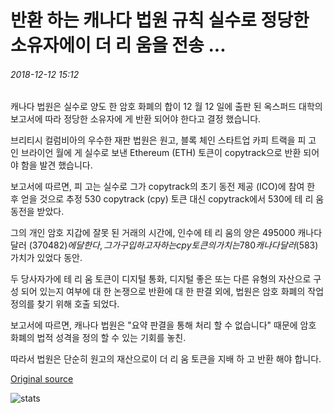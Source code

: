 # 반환 하는 캐나다 법원 규칙 실수로 정당한 소유자에이 더 리 움을 전송 ...

###### 2018-12-12 15:12

캐나다 법원은 실수로 양도 한 암호 화폐의 합이 12 월 12 일에 출판 된 옥스퍼드 대학의 보고서에 따라 정당한 소유자에 게 반환 되어야 한다고 결정 했습니다.

브리티시 컬럼비아의 우수한 재판 법원은 원고, 블록 체인 스타트업 카피 트랙을 피 고 인 브라이언 월에 게 실수로 보낸 Ethereum (ETH) 토큰이 copytrack으로 반환 되어야 함을 발견 했습니다.

보고서에 따르면, 피 고는 실수로 그가 copytrack의 초기 동전 제공 (ICO)에 참여 한 후 얻을 것으로 추정 530 copytrack (cpy) 토큰 대신 copytrack에서 530에 테 리 움 동전을 받았다.

그의 개인 암호 지갑에 잘못 된 거래의 시간에, 인수에 테 리 움의 양은 495000 캐나다 달러 ($370482)에 달한다, 그가 구입 하고자 하는 cpy 토큰의 가치는 780 캐나다 달러 ($583) 가치가 있었다 동안.

두 당사자가에 테 리 움 토큰이 디지털 통화, 디지털 좋은 또는 다른 유형의 자산으로 구성 되어 있는지 여부에 대 한 논쟁으로 반환에 대 한 판결 외에, 법원은 암호 화폐의 작업 정의를 찾기 위해 호출 되었다.

보고서에 따르면, 캐나다 법원은 "요약 판결을 통해 처리 할 수 없습니다" 때문에 암호 화폐의 법적 성격을 정의 할 수 있는 기회를 놓친.

따라서 법원은 단순히 원고의 재산으로이 더 리 움 토큰을 지배 하 고 반환 해야 합니다.

[Original source](https://cointelegraph.com/news/canadian-court-rules-to-return-mistakenly-sent-ethereum-to-rightful-owner)

![stats](https://c.statcounter.com/11760860/0/a89fa40b/1/ "stats")